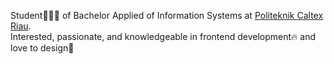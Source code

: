 Student👨🏻‍💻 of Bachelor Applied of Information Systems at [Politeknik Caltex Riau](https://pcr.ac.id). <br>
Interested, passionate, and knowledgeable in frontend development🔥 and love to design🎲

<!--
<img
  src="https://komarev.com/ghpvc/?username=hibatillah"
  alt="hibatillah" />

![Top Langs](https://github-readme-stats.vercel.app/api/top-langs/?username=hibatillah&layout=compact&hide_progress=true&theme=github_dark)
[![roadmap.sh](https://api.roadmap.sh/v1-badge/wide/64639cf3410780a6d9b5fdbd?variant=dark)](https://roadmap.sh) 

**hibatillah/hibatillah** is a ✨ _special_ ✨ repository because its `README.md` (this file) appears on your GitHub profile.

Here are some ideas to get you started:

- 🔭 I’m currently working on ...
- 🌱 I’m currently learning ...
- 👯 I’m looking to collaborate on ...
- 🤔 I’m looking for help with ...
- 💬 Ask me about ...
- 📫 How to reach me: ...
- 😄 Pronouns: ...
- ⚡ Fun fact: ...
-->
